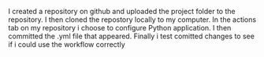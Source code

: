 I created a repository on github and uploaded the project folder to the repository. 
I then cloned the repostory locally to my computer.
In the actions tab on my repository i choose to configure Python application.
I then committed the .yml file that appeared.
Finally i test comitted changes to see if i could use the workflow correctly